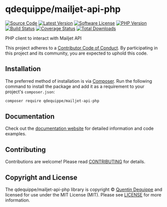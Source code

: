 # qdequippe/mailjet-api-php

[![Source Code][badge-source]][source]
[![Latest Version][badge-release]][packagist]
[![Software License][badge-license]][license]
[![PHP Version][badge-php]][php]
[![Build Status][badge-build]][build]
[![Coverage Status][badge-coverage]][coverage]
[![Total Downloads][badge-downloads]][downloads]

PHP client to interact with Mailjet API

This project adheres to a [Contributor Code of Conduct][conduct]. By
participating in this project and its community, you are expected to uphold this
code.


## Installation

The preferred method of installation is via [Composer][]. Run the following
command to install the package and add it as a requirement to your project's
`composer.json`:

```bash
composer require qdequippe/mailjet-api-php
```


## Documentation

Check out the [documentation website][documentation] for detailed information
and code examples.


## Contributing

Contributions are welcome! Please read [CONTRIBUTING][] for details.


## Copyright and License

The qdequippe/mailjet-api-php library is copyright © [Quentin Dequippe](https://dequippe.tech)
and licensed for use under the MIT License (MIT). Please see [LICENSE][] for
more information.


[conduct]: https://github.com/qdequippe/mailjet-api-php/blob/master/.github/CODE_OF_CONDUCT.md
[composer]: http://getcomposer.org/
[documentation]: https://qdequippe.github.io/mailjet-api-php/
[contributing]: https://github.com/qdequippe/mailjet-api-php/blob/master/.github/CONTRIBUTING.md

[badge-source]: http://img.shields.io/badge/source-qdequippe/mailjet--api--php-blue.svg?style=flat-square
[badge-release]: https://img.shields.io/packagist/v/qdequippe/mailjet-api-php.svg?style=flat-square&label=release
[badge-license]: https://img.shields.io/packagist/l/qdequippe/mailjet-api-php.svg?style=flat-square
[badge-php]: https://img.shields.io/packagist/php-v/qdequippe/mailjet-api-php.svg?style=flat-square
[badge-build]: https://img.shields.io/travis/qdequippe/mailjet-api-php/master.svg?style=flat-square
[badge-coverage]: https://img.shields.io/coveralls/github/qdequippe/mailjet-api-php/master.svg?style=flat-square
[badge-downloads]: https://img.shields.io/packagist/dt/qdequippe/mailjet-api-php.svg?style=flat-square&colorB=mediumvioletred

[source]: https://github.com/qdequippe/mailjet-api-php
[packagist]: https://packagist.org/packages/qdequippe/mailjet-api-php
[license]: https://github.com/qdequippe/mailjet-api-php/blob/master/LICENSE
[php]: https://php.net
[build]: https://travis-ci.org/qdequippe/mailjet-api-php
[coverage]: https://coveralls.io/r/qdequippe/mailjet-api-php?branch=master
[downloads]: https://packagist.org/packages/qdequippe/mailjet-api-php

